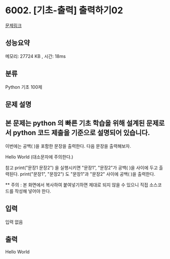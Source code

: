 # 6002. [기초-출력] 출력하기02

[문제링크](https://codeup.kr/problem.php?id=6002)

## 성능요약

메모리: 27724 KB , 시간: 18ms

## 분류

Python 기초 100제

## 문제 설명

본 문제는 python 의 빠른 기초 학습을 위해 설계된 문제로서 python 코드 제출을 기준으로 설명되어 있습니다.
------

이번에는 공백( )을 포함한 문장을 출력한다.
다음 문장을 출력해보자.

Hello World
(대소문자에 주의한다.)

참고
print("문장1 문장2")
을 실행시키면 "문장1”, "문장2"가 공백( )을 사이에 두고 출력된다.
print("문장1", "문장2")
도 "문장1"과 "문장2" 사이에 공백( )을 출력한다.

** 주의 : 본 화면에서 복사하여 붙여넣기하면 제대로 되지 않을 수 있으니 직접 소스코드를 작성해 넣어야 한다.

## 입력

입력 없음

## 출력

Hello World